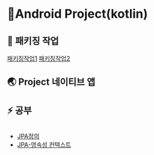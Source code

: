 # 📌Android Project(kotlin)


## 📣 패키징 작업
[패키징작업1](https://github.com/js988174/AndroidProjects/tree/main/webview1)
[패키징작업2](https://github.com/js988174/AndroidProjects/tree/main/webview2)

## 🌏 Project 네이티브 앱


## ⚡ 공부


## 
* [JPA정의](https://rudtjs49.tistory.com/entry/JPA%EB%A5%BC-%EC%82%AC%EC%9A%A9%ED%95%B4%EC%95%BC-%ED%95%98%EB%8A%94-%EC%9D%B4%EC%9C%A0)
* [JPA-영속성 컨텍스트](https://rudtjs49.tistory.com/entry/JPA-%EC%98%81%EC%86%8D%EC%84%B1-%EC%BB%A8%ED%85%8D%EC%8A%A4%ED%8A%B8%EB%9E%80)

